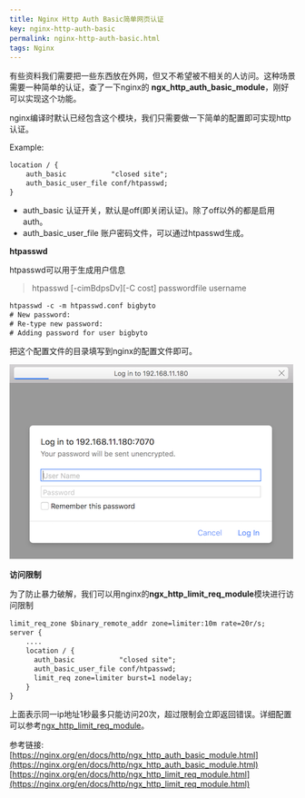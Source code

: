 ```yaml
---
title: Nginx Http Auth Basic简单网页认证
key: nginx-http-auth-basic
permalink: nginx-http-auth-basic.html
tags: Nginx
---
```


有些资料我们需要把一些东西放在外网，但又不希望被不相关的人访问。这种场景需要一种简单的认证，查了一下nginx的 **ngx_http_auth_basic_module**，刚好可以实现这个功能。

nginx编译时默认已经包含这个模块，我们只需要做一下简单的配置即可实现http认证。

Example:

```nginx
location / {
    auth_basic           "closed site";
    auth_basic_user_file conf/htpasswd;
}
```

* auth_basic 认证开关，默认是off(即关闭认证)。除了off以外的都是启用auth。
* auth_basic_user_file  账户密码文件，可以通过htpasswd生成。
<!--more-->

**htpasswd**

htpasswd可以用于生成用户信息

> htpasswd [-cimBdpsDv][-C cost] passwordfile username

```shell
htpasswd -c -m htpasswd.conf bigbyto
# New password: 
# Re-type new password: 
# Adding password for user bigbyto
```

把这个配置文件的目录填写到nginx的配置文件即可。

![nginx_http_basic_auth_module](/assets/images/nginx/http_base_auth.png)

**访问限制**

为了防止暴力破解，我们可以用nginx的**ngx_http_limit_req_module**模块进行访问限制

```nginx
limit_req_zone $binary_remote_addr zone=limiter:10m rate=20r/s;
server {
    ....
    location / {
      auth_basic           "closed site";
      auth_basic_user_file conf/htpasswd;
      limit_req zone=limiter burst=1 nodelay;
    }
}
```

上面表示同一ip地址1秒最多只能访问20次，超过限制会立即返回错误。详细配置可以参考[ngx_http_limit_req_module](https://nginx.org/en/docs/http/ngx_http_auth_basic_module.html)。


参考链接:  
[https://nginx.org/en/docs/http/ngx_http_auth_basic_module.html](https://nginx.org/en/docs/http/ngx_http_auth_basic_module.html)
[https://nginx.org/en/docs/http/ngx_http_limit_req_module.html](https://nginx.org/en/docs/http/ngx_http_limit_req_module.html)